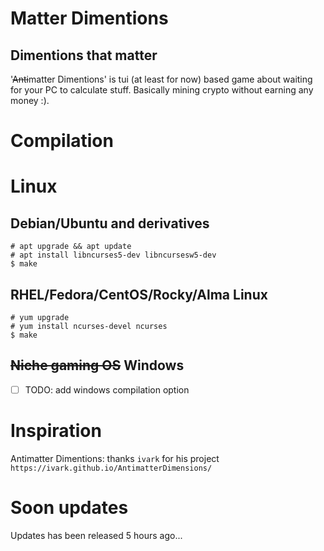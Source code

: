 # Matter Dimentions
## Dimentions that matter

'~~Anti~~matter Dimentions' is tui (at least for now) based game about waiting for your PC to calculate stuff. Basically mining crypto without earning any money :).

# Compilation

# Linux
## Debian/Ubuntu and derivatives
```console
# apt upgrade && apt update
# apt install libncurses5-dev libncursesw5-dev
$ make
```
## RHEL/Fedora/CentOS/Rocky/Alma Linux
```console
# yum upgrade
# yum install ncurses-devel ncurses
$ make
```
## ~~Niche gaming OS~~ Windows

- [ ] TODO: add windows compilation option

# Inspiration

Antimatter Dimentions: thanks `ivark` for his project `https://ivark.github.io/AntimatterDimensions/`

# Soon updates

Updates has been released 5 hours ago...